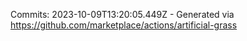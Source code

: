 Commits: 2023-10-09T13:20:05.449Z - Generated via https://github.com/marketplace/actions/artificial-grass
<br>
